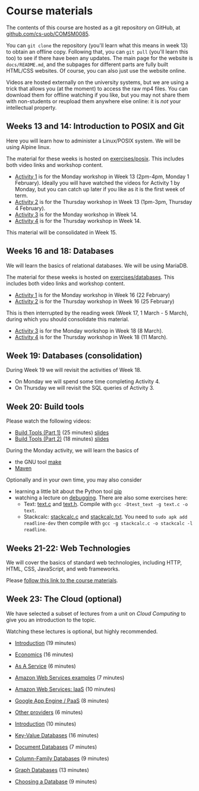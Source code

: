 # Course materials

The contents of this course are hosted as a git repository on GitHub, at
[github.com/cs-uob/COMSM0085](https://github.com/cs-uob/COMSM0085). 

You can ```git clone``` the repository (you'll learn what this means in week 13) to obtain an
offline copy. Following that, you can ```git pull``` (you'll learn this too) to see if there have
been any updates. The main page for the website is `docs/README.md`, and the subpages for different
parts are fully built HTML/CSS websites. Of course, you can also just use the website online.

Videos are hosted externally on the university systems, but we are using a trick that allows you (at
the moment) to access the raw mp4 files. You can download them for offline watching if you like, but
you may not share them with non-students or reupload them anywhere else online: it is _not_ your
intellectual property.

## Weeks 13 and 14: Introduction to POSIX and Git

Here you will learn how to administer a Linux/POSIX system. We will be using Alpine linux.

The material for these weeks is hosted on [exercises/posix](./exercises/posix). This includes both video links and workshop content.

  * [Activity 1](./exercises/posix/act1/index.html) is for the Monday workshop in Week 13 (2pm-4pm, Monday 1 February). Ideally you will have watched the videos for Activity 1 by Monday, but you can catch up later if you like as it is the first week of term.
  * [Activity 2](./exercises/posix/act2/index.html) is for the Thursday workshop in Week 13 (1pm-3pm, Thursday 4 February).
  * [Activity 3](./exercises/posix/act3/index.html) is for the Monday workshop in Week 14.
  * [Activity 4](./exercises/posix/act4/index.html) is for the Thursday workshop in Week 14.

This material will be consolidated in Week 15.
  
## Weeks 16 and 18: Databases

We will learn the basics of relational databases. We will be using MariaDB.

The material for these weeks is hosted on [exercises/databases](./exercises/databases). This includes both video links and workshop content.

  * [Activity 1](./exercises/databases/databases/1/sql-introduction.html) is for the Monday workshop in Week 16 (22 February)
  * [Activity 2](./exercises/databases/databases/2/sql-beginners.html) is for the Thursday workshop in Week 16 (25 February)

This is then interrupted by the reading week (Week 17, 1 March - 5 March), during which you should consolidate this material.

  * [Activity 3](./exercises/databases/databases/3/sql-intermediate.html) is for the Monday workshop in Week 18 (8 March).
  * [Activity 4](./exercises/databases/databases/4/sql-java.html) is for the Thursday workshop in Week 18 (11 March).


## Week 19: Databases (consolidation)

During Week 19 we will revisit the activities of Week 18.

* On Monday we will spend some time completing Activity 4.
* On Thursday we will revisit the SQL queries of Activity 3.


## Week 20: Build tools

Please watch the following videos:
  * [Build Tools (Part 1)](https://ams-hsta-ims-ond.mediasite.com/MediasiteDeliver/vol01/bristoluniversity/MP4Video/e4cdcf68-e1e3-4e01-8eba-bf22a48a2f5f.mp4/QualityLevels(698000)) (25 minutes) [slides](https://cs-uob.github.io/COMS10012/slides/Build%20Tools%201.pdf)
  * [Build Tools (Part 2)](https://ams-hsta-ims-ond.mediasite.com/MediasiteDeliver/vol01/bristoluniversity/MP4Video/7aa9e7bf-de38-42bf-8fef-11585ca85f72.mp4/QualityLevels(698000)) (18 minutes) [slides](https://cs-uob.github.io/COMS10012/slides/Build%20Tools%202.pdf)

During the Monday activity, we will learn the basics of
  * the GNU tool [make](./buildtools/c.html)
  * [Maven](./buildtools/java.html)

Optionally and in your own time, you may also consider
  * learning a little bit about the Python tool [pip](./buildtools/python.md)
  * watching a lecture on [debugging](https://web.microsoftstream.com/video/b920571e-e55c-4dbc-b29c-162c5a565486?list=studio). There 
    are also some exercises here:
     * Text: [text.c](/COMS10012/resources/debugging/text.c) and [text.h](/COMS10012/resources/debugging/text.h). Compile with `gcc -Dtest_text -g text.c -o text`.
     * Stackcalc: [stackcalc.c](/COMS10012/resources/debugging/stackcalc.c) and [stackcalc.txt](/COMS10012/resources/debugging/stackcalc.txt). You need to `sudo apk add readline-dev` then compile with `gcc -g stackcalc.c -o stackcalc -l readline`.

## Weeks 21-22: Web Technologies

We will cover the basics of standard web technologies, including HTTP, HTML, CSS, JavaScript, and web frameworks.

Please [follow this link to the course materials](./web/web.md).

## Week 23: The Cloud (optional)

We have selected a subset of lectures from a unit on _Cloud Computing_ to give you an introduction to the topic.

Watching these lectures is optional, but highly recommended.

  - [Introduction](https://mediasite.bris.ac.uk/Mediasite/Play/0ad3ecd639aa4f67a9b0d1d162c5f7a21d) (19 minutes)
  - [Economics](https://mediasite.bris.ac.uk/Mediasite/Play/135444aa12ff4c26b8a9c7ad693e1fa61d) (16 minutes)
  - [As A Service](https://mediasite.bris.ac.uk/Mediasite/Play/ff04fe5695bf4604bf478405fc9266f81d) (6 minutes)
  - [Amazon Web Services examples](https://mediasite.bris.ac.uk/Mediasite/Play/3d1ac0e5b012470f9be58c40e000c7c01d) (7 minutes)
  - [Amazon Web Services: IaaS](https://mediasite.bris.ac.uk/Mediasite/Play/ea34704392794239b5ecc9517de691771d) (10 minutes)
  - [Google App Engine / PaaS](https://mediasite.bris.ac.uk/Mediasite/Play/7874354926e846ec8cbfb206d6c6047f1d) (8 minutes)
  - [Other providers](https://mediasite.bris.ac.uk/Mediasite/Play/c4eb1e2b73c544d7bed5a6df828de4281d) (6 minutes)

  - [Introduction](https://mediasite.bris.ac.uk/Mediasite/Play/06ceda3dd34c49b9b802a6f2e8cb9a6c1d) (10 minutes)
  - [Key-Value Databases](https://mediasite.bris.ac.uk/Mediasite/Play/9b125a5499554316be6cb73449e7aaf71d) (16 minutes)
  - [Document Databases](https://mediasite.bris.ac.uk/Mediasite/Play/4a9cece0618a429295d6d5254202c8f61d)  (7 minutes)
  - [Column-Family Databases](https://mediasite.bris.ac.uk/Mediasite/Play/785791610bb54851b7b3a347b448f4181d) (9 minutes)
  - [Graph Databases](https://mediasite.bris.ac.uk/Mediasite/Play/cf8bf402b10546e9af85ea1b502929811d) (13 minutes)
  - [Choosing a Database](https://mediasite.bris.ac.uk/Mediasite/Play/2f523af23cdf470c8a612ca8277985011d) (9 minutes) 